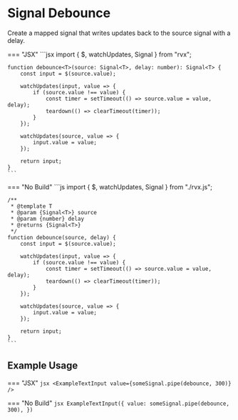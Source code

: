 # Signal Debounce
Create a mapped signal that writes updates back to the source signal with a delay.

=== "JSX"
	```jsx
	import { $, watchUpdates, Signal } from "rvx";

	function debounce<T>(source: Signal<T>, delay: number): Signal<T> {
		const input = $(source.value);

		watchUpdates(input, value => {
			if (source.value !== value) {
				const timer = setTimeout(() => source.value = value, delay);
				teardown(() => clearTimeout(timer));
			}
		});

		watchUpdates(source, value => {
			input.value = value;
		});

		return input;
	}
	```

=== "No Build"
	```js
	import { $, watchUpdates, Signal } from "./rvx.js";

	/**
	 * @template T
	 * @param {Signal<T>} source
	 * @param {number} delay
	 * @returns {Signal<T>}
	 */
	function debounce(source, delay) {
		const input = $(source.value);

		watchUpdates(input, value => {
			if (source.value !== value) {
				const timer = setTimeout(() => source.value = value, delay);
				teardown(() => clearTimeout(timer));
			}
		});

		watchUpdates(source, value => {
			input.value = value;
		});

		return input;
	}
	```

## Example Usage

=== "JSX"
	```jsx
	<ExampleTextInput value={someSignal.pipe(debounce, 300)} />
	```

=== "No Build"
	```jsx
	ExampleTextInput({
		value: someSignal.pipe(debounce, 300),
	})
	```
